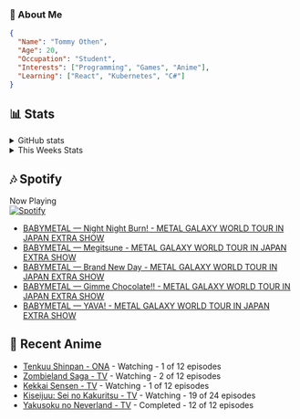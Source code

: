 ### 👋 About Me
```json
{
  "Name": "Tommy Othen",
  "Age": 20,
  "Occupation": "Student",
  "Interests": ["Programming", "Games", "Anime"],
  "Learning": ["React", "Kubernetes", "C#"]
}
```

## 📊 Stats
<details>
  <summary>GitHub stats</summary>
  <a href="https://github.com/anuraghazra/github-readme-stats">
    <img src="https://github-readme-stats.vercel.app/api?username=DaSushiAsian&show_icons=true&count_private=true&hide=prs,issues">
  </a>
</details>

<details>
  <summary>This Weeks Stats</summary>
  <a href="https://github.com/anuraghazra/github-readme-stats">
    <img src="https://github-readme-stats.vercel.app/api/wakatime?username=DaSushiAsian&cache_seconds=1800&custom_title=Top Languages">
  </a>
</details>

## 🎶 Spotify
Now Playing\
[![Spotify](https://novatorem-dasushiasian.vercel.app/api/spotify)](https://open.spotify.com/user/g90805640970)
<!-- LASTFM:START -->
* [BABYMETAL — Night Night Burn! - METAL GALAXY WORLD TOUR IN JAPAN EXTRA SHOW](https://www.last.fm/music/BABYMETAL/_/Night+Night+Burn!+-+METAL+GALAXY+WORLD+TOUR+IN+JAPAN+EXTRA+SHOW)
* [BABYMETAL — Megitsune - METAL GALAXY WORLD TOUR IN JAPAN EXTRA SHOW](https://www.last.fm/music/BABYMETAL/_/Megitsune+-+METAL+GALAXY+WORLD+TOUR+IN+JAPAN+EXTRA+SHOW)
* [BABYMETAL — Brand New Day - METAL GALAXY WORLD TOUR IN JAPAN EXTRA SHOW](https://www.last.fm/music/BABYMETAL/_/Brand+New+Day+-+METAL+GALAXY+WORLD+TOUR+IN+JAPAN+EXTRA+SHOW)
* [BABYMETAL — Gimme Chocolate!! - METAL GALAXY WORLD TOUR IN JAPAN EXTRA SHOW](https://www.last.fm/music/BABYMETAL/_/Gimme+Chocolate!!+-+METAL+GALAXY+WORLD+TOUR+IN+JAPAN+EXTRA+SHOW)
* [BABYMETAL — YAVA! - METAL GALAXY WORLD TOUR IN JAPAN EXTRA SHOW](https://www.last.fm/music/BABYMETAL/_/YAVA!+-+METAL+GALAXY+WORLD+TOUR+IN+JAPAN+EXTRA+SHOW)<!-- LASTFM:END -->

## 🗻 Recent Anime
<!-- ANIME-LIST:START -->
* [Tenkuu Shinpan - ONA](https://myanimelist.net/anime/43690/Tenkuu_Shinpan) - Watching - 1 of 12 episodes
* [Zombieland Saga - TV](https://myanimelist.net/anime/37976/Zombieland_Saga) - Watching - 2 of 12 episodes
* [Kekkai Sensen - TV](https://myanimelist.net/anime/24439/Kekkai_Sensen) - Watching - 1 of 12 episodes
* [Kiseijuu: Sei no Kakuritsu - TV](https://myanimelist.net/anime/22535/Kiseijuu__Sei_no_Kakuritsu) - Watching - 19 of 24 episodes
* [Yakusoku no Neverland - TV](https://myanimelist.net/anime/37779/Yakusoku_no_Neverland) - Completed - 12 of 12 episodes<!-- ANIME-LIST:END -->
